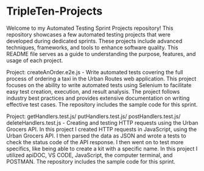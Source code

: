 # TripleTen-Projects

Welcome to my Automated Testing Sprint Projects repository! This repository showcases a few automated testing projects that were developed during dedicated sprints. These projects include advanced techniques, frameworks, and tools to enhance software quality. This README file serves as a guide to understanding the purpose, features, and usage of each project. 

Project: createAnOrder.e2e.js - Write automated tests covering the full process of ordering a taxi in the Urban Routes web application. 
This project focuses on the ability to write automated tests using Selenium to facilitate easy test creation, execution, and result analysis. The project follows industry best practices and provides extensive documentation on writing effective test cases. The repository includes the sample code for this sprint. 

Project: getHandlers.test.js/ putHandlers.test.js/ postHandlers.test.js/ deleteHandlers.test.js - Creating and testing HTTP requests using the Urban Grocers API. 
In this project I created HTTP requests in JavaScript, using the Urban Grocers API. I then parsed the data as JSON and wrote a tests to check the status code of the API response. I then went on to test more specifics, like being able to create a kit with a specific name. In this project I utilized apiDOC, VS CODE, JavaScript, the computer terminal, and POSTMAN. The repository includes the sample code for this sprint. 

